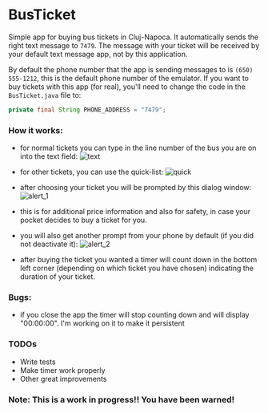 # BusTicket
Simple app for buying bus tickets in Cluj-Napoca. It automatically sends the right text message to `7479`. The message with your ticket will be received by your default text message app, not by this application.

By default the phone number that the app is sending messages to is `(650) 555-1212`, this is the default phone number of the emulator. If you want to buy tickets with this app (for real), you'll need to change the code in the `BusTicket.java` file to:

```java
private final String PHONE_ADDRESS = "7479";
```

### How it works:
- for normal tickets you can type in the line number of the bus you are on into the text field:
![text](https://cloud.githubusercontent.com/assets/15666137/26754473/2845f456-4884-11e7-9778-e6054883c80d.png)
- for other tickets, you can use the quick-list:
![quick](https://cloud.githubusercontent.com/assets/15666137/26754476/2f5bfa7e-4884-11e7-864f-fbfb88882b6b.png)
- after choosing your ticket you will be prompted by this dialog window:
![alert_1](https://cloud.githubusercontent.com/assets/15666137/26754448/b26bfe9c-4883-11e7-8d8a-8b54ee30a575.png)
- this is for additional price information and also for safety, in case your pocket decides to buy a ticket for you.

- you will also get another prompt from your phone by default (if you did not deactivate it):
![alert_2](https://cloud.githubusercontent.com/assets/15666137/26754450/b6caa222-4883-11e7-8823-3b0fb4e44218.png)
- after buying the ticket you wanted a timer will count down in the bottom left corner (depending on which ticket you have chosen) indicating the duration of your ticket.


### Bugs:
- if you close the app the timer will stop counting down and will display "00:00:00". I'm working on it to make it persistent

### TODOs

 - Write tests
 - Make timer work properly
 - Other great improvements

### Note: This is a work in progress!! You have been warned!